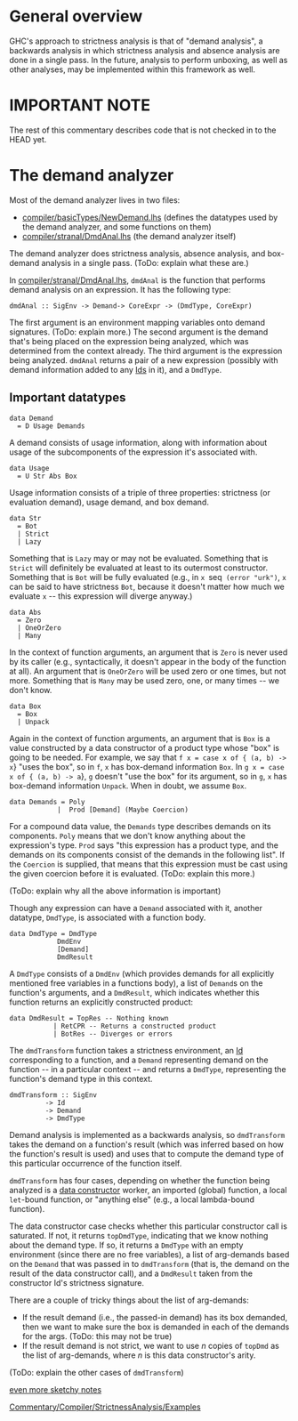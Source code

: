 # General overview


GHC's approach to strictness analysis is that of "demand analysis", a backwards analysis in which strictness analysis and absence analysis are done in a single pass. In the future, analysis to perform unboxing, as well as other analyses, may be implemented within this framework as well.

# IMPORTANT NOTE


The rest of this commentary describes code that is not checked in to the HEAD yet.

# The demand analyzer


Most of the demand analyzer lives in two files:

- [compiler/basicTypes/NewDemand.lhs](/trac/ghc/browser/ghc/compiler/basicTypes/NewDemand.lhs) (defines the datatypes used by the demand analyzer, and some functions on them)
- [compiler/stranal/DmdAnal.lhs](/trac/ghc/browser/ghc/compiler/stranal/DmdAnal.lhs) (the demand analyzer itself)


The demand analyzer does strictness analysis, absence analysis, and box-demand analysis in a single pass. (ToDo: explain what these are.)


In [compiler/stranal/DmdAnal.lhs](/trac/ghc/browser/ghc/compiler/stranal/DmdAnal.lhs), `dmdAnal` is the function that performs demand analysis on an expression. It has the following type:

```wiki
dmdAnal :: SigEnv -> Demand-> CoreExpr -> (DmdType, CoreExpr)
```


The first argument is an environment mapping variables onto demand signatures. (ToDo: explain more.) The second argument is the demand that's being placed on the expression being analyzed, which was determined from the context already. The third argument is the expression being analyzed. `dmdAnal` returns a pair of a new expression (possibly with demand information added to any [Ids](commentary/compiler/name-type) in it), and a `DmdType`.

## Important datatypes

```wiki
data Demand
  = D Usage Demands    
```


A demand consists of usage information, along with information about usage of the subcomponents of the expression it's associated with.

```wiki
data Usage
  = U Str Abs Box        
```


Usage information consists of a triple of three properties: strictness (or evaluation demand), usage demand, and box demand.

```wiki
data Str 
  = Bot                 
  | Strict       
  | Lazy           
```


Something that is `Lazy` may or may not be evaluated. Something that is `Strict` will definitely be evaluated at least to its outermost constructor. Something that is `Bot` will be fully evaluated (e.g., in `x `seq` (error "urk")`, `x` can be said to have strictness `Bot`, because it doesn't matter how much we evaluate `x` -- this expression will diverge anyway.)

```wiki
data Abs
  = Zero     
  | OneOrZero     
  | Many       
```


In the context of function arguments, an argument that is `Zero` is never used by its caller (e.g., syntactically, it doesn't appear in the body of the function at all). An argument that is `OneOrZero` will be used zero or one times, but not more. Something that is `Many` may be used zero, one, or many times -- we don't know.

```wiki
data Box
  = Box  
  | Unpack  
```


Again in the context of function arguments, an argument that is `Box` is a value constructed by a data constructor of a product type whose "box" is going to be needed. For example, we say that `f x = case x of { (a, b) -> x`} "uses the box", so in `f`, `x` has box-demand information `Box`. In `g x = case x of { (a, b) -> a`}, `g` doesn't "use the box" for its argument, so in `g`, `x` has box-demand information `Unpack`. When in doubt, we assume `Box`.

```wiki
data Demands = Poly          
            |  Prod [Demand] (Maybe Coercion)
```


For a compound data value, the `Demands` type describes demands on its components. `Poly` means that we don't know anything about the expression's type. `Prod` says "this expression has a product type, and the demands on its components consist of the demands in the following list". If the `Coercion` is supplied, that means that this expression must be cast using the given coercion before it is evaluated. (ToDo: explain this more.)


(ToDo: explain why all the above information is important)


Though any expression can have a `Demand` associated with it, another datatype, `DmdType`, is associated with a function body.

```wiki
data DmdType = DmdType 
		    DmdEnv	
		    [Demand]	
		    DmdResult
```


A `DmdType` consists of a `DmdEnv` (which provides demands for all explicitly mentioned free variables in a functions body), a list of `Demand`s on the function's arguments, and a `DmdResult`, which indicates whether this function returns an explicitly constructed product:

```wiki
data DmdResult = TopRes	-- Nothing known	
	       | RetCPR	-- Returns a constructed product
	       | BotRes	-- Diverges or errors
```


The `dmdTransform` function takes a strictness environment, an [Id](commentary/compiler/name-type) corresponding to a function, and a `Demand` representing demand on the function -- in a particular context -- and returns a `DmdType`, representing the function's demand type in this context.

```wiki
dmdTransform :: SigEnv		
	     -> Id		
	     -> Demand		
	     -> DmdType		
```


Demand analysis is implemented as a backwards analysis, so `dmdTransform` takes the demand on a function's result (which was inferred based on how the function's result is used) and uses that to compute the demand type of this particular occurrence of the function itself.

`dmdTransform` has four cases, depending on whether the function being analyzed is a [data constructor](commentary/compiler/entity-types) worker, an imported (global) function, a local `let`-bound function, or "anything else" (e.g., a local lambda-bound function).


The data constructor case checks whether this particular constructor call is saturated. If not, it returns `topDmdType`, indicating that we know nothing about the demand type. If so, it returns a `DmdType` with an empty environment (since there are no free variables), a list of arg-demands based on the `Demand` that was passed in to `dmdTransform` (that is, the demand on the result of the data constructor call), and a `DmdResult` taken from the constructor Id's strictness signature.


There are a couple of tricky things about the list of arg-demands:

- If the result demand (i.e., the passed-in demand) has its box demanded, then we want to make sure the box is demanded in each of the demands for the args. (ToDo: this may not be true)
- If the result demand is not strict, we want to use *n* copies of `topDmd` as the list of arg-demands, where *n* is this data constructor's arity.


(ToDo: explain the other cases of `dmdTransform`)

[even more sketchy notes](commentary/compiler/strictness-analysis/kirsten-notes)

[Commentary/Compiler/StrictnessAnalysis/Examples](commentary/compiler/strictness-analysis/examples)
